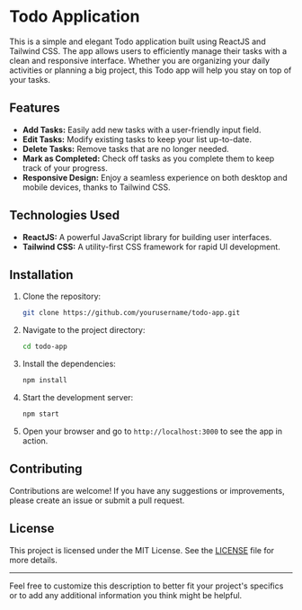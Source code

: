 # Todo Application

This is a simple and elegant Todo application built using ReactJS and Tailwind CSS. The app allows users to efficiently manage their tasks with a clean and responsive interface. Whether you are organizing your daily activities or planning a big project, this Todo app will help you stay on top of your tasks.

## Features

- **Add Tasks:** Easily add new tasks with a user-friendly input field.
- **Edit Tasks:** Modify existing tasks to keep your list up-to-date.
- **Delete Tasks:** Remove tasks that are no longer needed.
- **Mark as Completed:** Check off tasks as you complete them to keep track of your progress.
- **Responsive Design:** Enjoy a seamless experience on both desktop and mobile devices, thanks to Tailwind CSS.

## Technologies Used

- **ReactJS:** A powerful JavaScript library for building user interfaces.
- **Tailwind CSS:** A utility-first CSS framework for rapid UI development.

## Installation

1. Clone the repository:
    ```bash
    git clone https://github.com/yourusername/todo-app.git
    ```

2. Navigate to the project directory:
    ```bash
    cd todo-app
    ```

3. Install the dependencies:
    ```bash
    npm install
    ```

4. Start the development server:
    ```bash
    npm start
    ```

5. Open your browser and go to `http://localhost:3000` to see the app in action.

## Contributing

Contributions are welcome! If you have any suggestions or improvements, please create an issue or submit a pull request.

## License

This project is licensed under the MIT License. See the [LICENSE](LICENSE) file for more details.

---

Feel free to customize this description to better fit your project's specifics or to add any additional information you think might be helpful.

